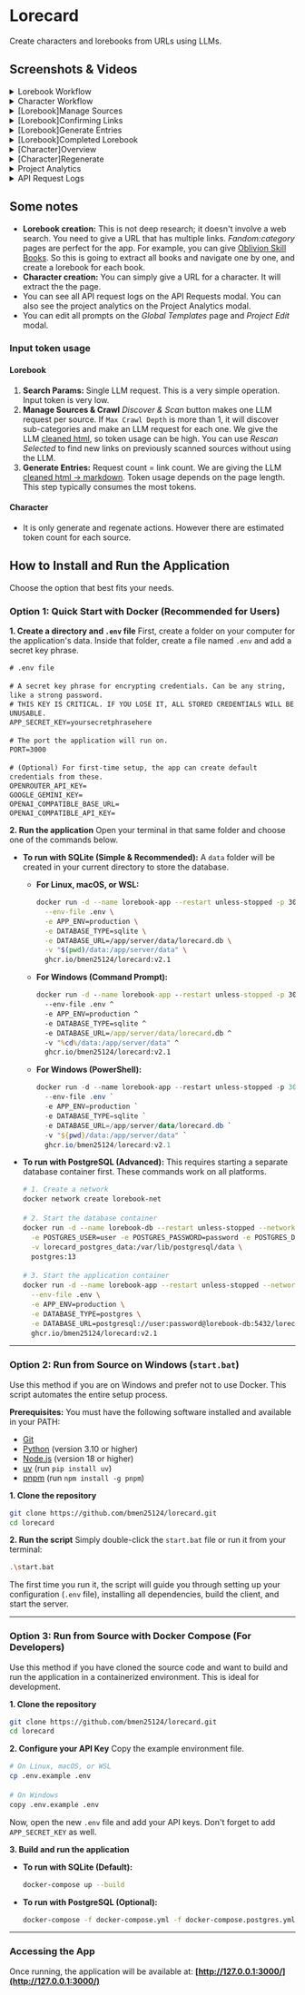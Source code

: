 # Lorecard

Create characters and lorebooks from URLs using LLMs.

## Screenshots & Videos

<details>
  <summary>Lorebook Workflow</summary>
  
  *A video demonstrating the main workflow of creating a lorebook from a URL*

https://github.com/user-attachments/assets/d34efdb7-a5ec-4c9c-ab2b-b633fa59b3ca

</details>

<details>
  <summary>Character Workflow</summary>
  
  *A video demonstrating the main workflow of creating a character from a URL*

https://github.com/user-attachments/assets/abd86ee8-b347-40f2-a768-cb83d5607d1f

</details>

<details>
  <summary>[Lorebook]Manage Sources</summary>
  
  ![Lorebook Manage Sources](showcase/lorebook-manage-sources.png)

  ![Lorebook Edit Sources](showcase/lorebook-edit-source.png)
  
</details>

<details>
  <summary>[Lorebook]Confirming Links</summary>
  
  ![Lorebook Confirming Links](showcase/lorebook-confirm-links.png)
  
</details>

<details>
  <summary>[Lorebook]Generate Entries</summary>
  
  ![Lorebook Generate Entries](showcase/lorebook-generate-entries.png)
  
</details>

<details>
  <summary>[Lorebook]Completed Lorebook</summary>
  
  *The final generated lorebook, structured and ready for use.*
  
  ![Completed Lorebook](showcase/lorebook-complete.png)
</details>

<details>
  <summary>[Character]Overview</summary>
  
  ![Character Overview](showcase/character-complete.png)
  
</details>

<details>
  <summary>[Character]Regenerate</summary>
  
  ![Character Regenerate](showcase/character-regenerate.png)
  
</details>

<details>
  <summary>Project Analytics</summary>
  
  ![Project Analytics](showcase/project-analytics.png)
  
</details>

<details>
  <summary>API Request Logs</summary>
  
  ![API Request Logs](showcase/api-request-logs.png)
  
</details>

## Some notes
- **Lorebook creation:** This is not deep research; it doesn't involve a web search. You need to give a URL that has multiple links. _Fandom:category_ pages are perfect for the app. For example, you can give [Oblivion Skill Books](https://elderscrolls.fandom.com/wiki/Category:Oblivion:_Skill_Books). So this is going to extract all books and navigate one by one, and create a lorebook for each book.
- **Character creation:** You can simply give a URL for a character. It will extract the the page.
- You can see all API request logs on the API Requests modal. You can also see the project analytics on the Project Analytics modal.
- You can edit all prompts on the _Global Templates_ page and _Project Edit_ modal.

### Input token usage
#### Lorebook
1. **Search Params:** Single LLM request. This is a very simple operation. Input token is very low.
2. **Manage Sources & Crawl** _Discover & Scan_ button makes one LLM request per source. If `Max Crawl Depth` is more than 1, it will discover sub-categories and make an LLM request for each one. We give the LLM [cleaned html](https://github.com/bmen25124/lorecard/blob/main/server/src/services/scraper.py#L8), so token usage can be high. You can use _Rescan Selected_ to find new links on previously scanned sources without using the LLM.
3. **Generate Entries:** Request count = link count. We are giving the LLM [cleaned html -> markdown](https://github.com/bmen25124/lorecard/blob/main/server/src/services/scraper.py#L111). Token usage depends on the page length. This step typically consumes the most tokens.

#### Character
- It is only generate and regenate actions. However there are estimated token count for each source.

## How to Install and Run the Application

Choose the option that best fits your needs.

### Option 1: Quick Start with Docker (Recommended for Users)

**1. Create a directory and `.env` file**
First, create a folder on your computer for the application's data. Inside that folder, create a file named `.env` and add a secret key phrase.

```env
# .env file

# A secret key phrase for encrypting credentials. Can be any string, like a strong password.
# THIS KEY IS CRITICAL. IF YOU LOSE IT, ALL STORED CREDENTIALS WILL BE UNUSABLE.
APP_SECRET_KEY=yoursecretphrasehere

# The port the application will run on.
PORT=3000

# (Optional) For first-time setup, the app can create default credentials from these.
OPENROUTER_API_KEY=
GOOGLE_GEMINI_KEY=
OPENAI_COMPATIBLE_BASE_URL=
OPENAI_COMPATIBLE_API_KEY=
```

**2. Run the application**
Open your terminal in that same folder and choose one of the commands below.

*   **To run with SQLite (Simple & Recommended):**
    A `data` folder will be created in your current directory to store the database.

    *   **For Linux, macOS, or WSL:**
        ```bash
        docker run -d --name lorebook-app --restart unless-stopped -p 3000:3000 \
          --env-file .env \
          -e APP_ENV=production \
          -e DATABASE_TYPE=sqlite \
          -e DATABASE_URL=/app/server/data/lorecard.db \
          -v "$(pwd)/data:/app/server/data" \
          ghcr.io/bmen25124/lorecard:v2.1
        ```

    *   **For Windows (Command Prompt):**
        ```cmd
        docker run -d --name lorebook-app --restart unless-stopped -p 3000:3000 ^
          --env-file .env ^
          -e APP_ENV=production ^
          -e DATABASE_TYPE=sqlite ^
          -e DATABASE_URL=/app/server/data/lorecard.db ^
          -v "%cd%/data:/app/server/data" ^
          ghcr.io/bmen25124/lorecard:v2.1
        ```
        
    *   **For Windows (PowerShell):**
        ```powershell
        docker run -d --name lorebook-app --restart unless-stopped -p 3000:3000 `
          --env-file .env `
          -e APP_ENV=production `
          -e DATABASE_TYPE=sqlite `
          -e DATABASE_URL=/app/server/data/lorecard.db `
          -v "${pwd}/data:/app/server/data" `
          ghcr.io/bmen25124/lorecard:v2.1
        ```

*   **To run with PostgreSQL (Advanced):**
    This requires starting a separate database container first. These commands work on all platforms.

    ```bash
    # 1. Create a network
    docker network create lorebook-net

    # 2. Start the database container
    docker run -d --name lorebook-db --restart unless-stopped --network lorebook-net \
      -e POSTGRES_USER=user -e POSTGRES_PASSWORD=password -e POSTGRES_DB=lorecard \
      -v lorecard_postgres_data:/var/lib/postgresql/data \
      postgres:13

    # 3. Start the application container
    docker run -d --name lorebook-app --restart unless-stopped --network lorebook-net -p 3000:3000 \
      --env-file .env \
      -e APP_ENV=production \
      -e DATABASE_TYPE=postgres \
      -e DATABASE_URL=postgresql://user:password@lorebook-db:5432/lorecard \
      ghcr.io/bmen25124/lorecard:v2.1
    ```

---

### Option 2: Run from Source on Windows (`start.bat`)

Use this method if you are on Windows and prefer not to use Docker. This script automates the entire setup process.

**Prerequisites:**
You must have the following software installed and available in your PATH:
-   [Git](https://git-scm.com/downloads)
-   [Python](https://www.python.org/downloads/) (version 3.10 or higher)
-   [Node.js](https://nodejs.org/) (version 18 or higher)
-   [uv](https://github.com/astral-sh/uv) (run `pip install uv`)
-   [pnpm](https://pnpm.io/installation) (run `npm install -g pnpm`)

**1. Clone the repository**
```bash
git clone https://github.com/bmen25124/lorecard.git
cd lorecard
```

**2. Run the script**
Simply double-click the `start.bat` file or run it from your terminal:
```bash
.\start.bat
```
The first time you run it, the script will guide you through setting up your configuration (`.env` file), installing all dependencies, build the client, and start the server.

---

### Option 3: Run from Source with Docker Compose (For Developers)

Use this method if you have cloned the source code and want to build and run the application in a containerized environment. This is ideal for development.

**1. Clone the repository**
```bash
git clone https://github.com/bmen25124/lorecard.git
cd lorecard
```

**2. Configure your API Key**
Copy the example environment file.
```bash
# On Linux, macOS, or WSL
cp .env.example .env

# On Windows
copy .env.example .env
```
Now, open the new `.env` file and add your API keys. Don't forget to add `APP_SECRET_KEY` as well.

**3. Build and run the application**

*   **To run with SQLite (Default):**
    ```bash
    docker-compose up --build
    ```

*   **To run with PostgreSQL (Optional):**
    ```bash
    docker-compose -f docker-compose.yml -f docker-compose.postgres.yml up --build
    ```

---

### Accessing the App

Once running, the application will be available at:
**[http://127.0.0.1:3000/](http://127.0.0.1:3000/)**
